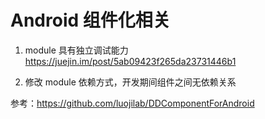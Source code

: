 # Android 组件化相关 

1. module 具有独立调试能力
https://juejin.im/post/5ab09423f265da23731446b1

2. 修改 module 依赖方式，开发期间组件之间无依赖关系

参考：https://github.com/luojilab/DDComponentForAndroid